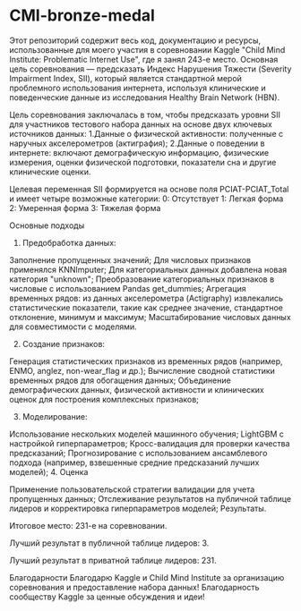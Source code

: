# CMI-bronze-medal

Этот репозиторий содержит весь код, документацию и ресурсы, использованные для моего участия в соревновании Kaggle "Child Mind Institute: Problematic Internet Use", где я занял 243-е место. Основная цель соревнования — предсказать Индекс Нарушения Тяжести (Severity Impairment Index, SII), который является стандартной мерой проблемного использования интернета, используя клинические и поведенческие данные из исследования Healthy Brain Network (HBN).


Цель соревнования заключалась в том, чтобы предсказать уровни SII для участников тестового набора данных на основе двух ключевых источников данных:
1.Данные о физической активности: полученные с наручных акселерометров (актиграфия);
2.Данные о поведении в интернете: включают демографическую информацию, физические измерения, оценки физической подготовки, показатели сна и другие клинические оценки.

Целевая переменная SII формируется на основе поля PCIAT-PCIAT_Total и имеет четыре возможные категории:
0: Отсутствует
1: Легкая форма
2: Умеренная форма
3: Тяжелая форма


Основные подходы

1. Предобработка данных:

Заполнение пропущенных значений;
Для числовых признаков применялся KNNImputer;
Для категориальных данных добавлена новая категория "unknown";
Преобразование категориальных признаков в числовые с использованием Pandas get_dummies;
Агрегация временных рядов: из данных акселерометра (Actigraphy) извлекались статистические показатели, такие как среднее значение, стандартное отклонение, минимум и максимум;
Масштабирование числовых данных для совместимости с моделями.

2. Создание признаков:
   
Генерация статистических признаков из временных рядов (например, ENMO, anglez, non-wear_flag и др.);
Вычисление сводной статистики временных рядов для обогащения данных;
Объединение демографических данных, физической активности и клинических оценок для построения комплексных признаков;

3. Моделирование:

Использование нескольких моделей машинного обучения;
LightGBM с настройкой гиперпараметров;
Кросс-валидация для проверки качества предсказаний;
Прогнозирование с использованием ансамблевого подхода (например, взвешенные средние предсказаний лучших моделей);
4. Оценка

Применение пользовательской стратегии валидации для учета пропущенных данных;
Отслеживание результатов на публичной таблице лидеров и корректировка гиперпараметров моделей;
Результаты.

Итоговое место: 231-е на соревновании.

Лучший результат в публичной таблице лидеров: 3.

Лучший результат в приватной таблице лидеров: 231.



Благодарности
Благодарю Kaggle и Child Mind Institute за организацию соревнования и предоставление набора данных!
Благодарность сообществу Kaggle за ценные обсуждения и идеи!

